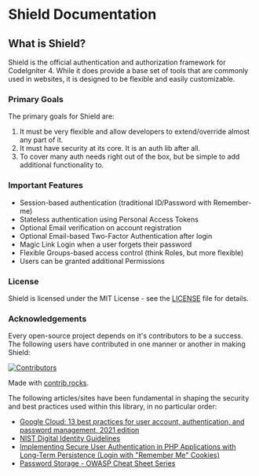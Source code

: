 # Shield Documentation

## What is Shield?

Shield is the official authentication and authorization framework for CodeIgniter 4. While
it does provide a base set of tools that are commonly used in websites, it is
designed to be flexible and easily customizable.

### Primary Goals

The primary goals for Shield are:

1. It must be very flexible and allow developers to extend/override almost any part of it.
2. It must have security at its core. It is an auth lib after all.
3. To cover many auth needs right out of the box, but be simple to add additional functionality to.

### Important Features

* Session-based authentication (traditional ID/Password with Remember-me)
* Stateless authentication using Personal Access Tokens
* Optional Email verification on account registration
* Optional Email-based Two-Factor Authentication after login
* Magic Link Login when a user forgets their password
* Flexible Groups-based access control (think Roles, but more flexible)
* Users can be granted additional Permissions

### License

Shield is licensed under the MIT License - see the [LICENSE](https://github.com/codeigniter4/shield/blob/develop/LICENSE) file for details.

### Acknowledgements

Every open-source project depends on it's contributors to be a success. The following users have
contributed in one manner or another in making Shield:

<a href="https://github.com/codeigniter4/shield/graphs/contributors">
  <img src="https://contrib.rocks/image?repo=codeigniter4/shield" alt="Contributors">
</a>

Made with [contrib.rocks](https://contrib.rocks).

The following articles/sites have been fundamental in shaping the security and best practices used
within this library, in no particular order:

- [Google Cloud: 13 best practices for user account, authentication, and password management, 2021 edition](https://cloud.google.com/blog/products/identity-security/account-authentication-and-password-management-best-practices)
- [NIST Digital Identity Guidelines](https://pages.nist.gov/800-63-3/sp800-63b.html)
- [Implementing Secure User Authentication in PHP Applications with Long-Term Persistence (Login with "Remember Me" Cookies) ](https://paragonie.com/blog/2015/04/secure-authentication-php-with-long-term-persistence)
- [Password Storage - OWASP Cheat Sheet Series](https://cheatsheetseries.owasp.org/cheatsheets/Password_Storage_Cheat_Sheet.html)
